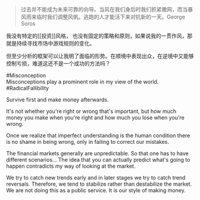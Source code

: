 > 过去并不能成为未来可靠的向导。当风在我们身后时我们抓紧撒网，而当暴风雨来临时我们调整风帆。逃跑的人才能活下来对抗新的一天。George Soros

我没有特定的[[投资]]风格， 也没有固定的策略和原则，如果说我的一贯作风，那 就是持续寻找市场中游戏规则的变化。      

但至少分析的框架可以让我明了面临的形势。在顺境中表现出众，在逆境中又能够控制亏损，难道这还不是一个成功的方法吗？

  

#Misconception   
		Misconceptions play a prominent role in my view of the world.  
#RadicalFallibility  

Survive first and make money afterwards.

It's not whether you're right or wrong that's important, but how much money you make when you're right and how much you lose when you're wrong.

Once we realize that imperfect understanding is the human condition there is no shame in being wrong, only in failing to correct our mistakes.

The financial markets generally are unpredictable. So that one has to have different scenarios... The idea that you can actually predict what's going to happen contradicts my way of looking at the market.

We try to catch new trends early and in later stages we try to catch trend reversals. Therefore, we tend to stabilize rather than destabilize the market. We are not doing this as a public service. It is our style of making money. 